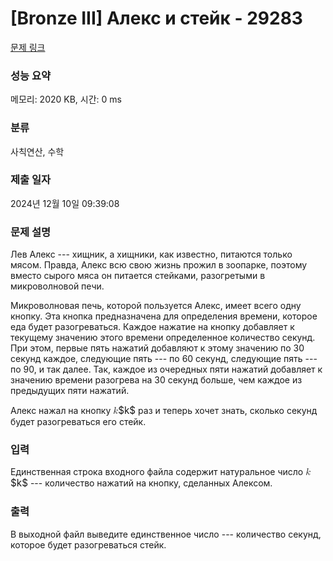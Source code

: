 # [Bronze III] Алекс и стейк - 29283 

[문제 링크](https://www.acmicpc.net/problem/29283) 

### 성능 요약

메모리: 2020 KB, 시간: 0 ms

### 분류

사칙연산, 수학

### 제출 일자

2024년 12월 10일 09:39:08

### 문제 설명

<p>Лев Алекс --- хищник, а хищники, как известно, питаются только мясом. Правда, Алекс всю свою жизнь прожил в зоопарке, поэтому вместо сырого мяса он питается стейками, разогретыми в микроволновой печи.</p>

<p>Микроволновая печь, которой пользуется Алекс, имеет всего одну кнопку. Эта кнопка предназначена для определения времени, которое еда будет разогреваться. Каждое нажатие на кнопку добавляет к текущему значению этого времени определенное количество секунд. При этом, первые пять нажатий добавляют к этому значению по 30 секунд каждое, следующие пять --- по 60 секунд, следующие пять --- по 90, и так далее. Так, каждое из очередных пяти нажатий добавляет к значению времени разогрева на 30 секунд больше, чем каждое из предыдущих пяти нажатий.</p>

<p>Алекс нажал на кнопку <mjx-container class="MathJax" jax="CHTML" style="font-size: 109%; position: relative;"><mjx-math class="MJX-TEX" aria-hidden="true"><mjx-mi class="mjx-i"><mjx-c class="mjx-c1D458 TEX-I"></mjx-c></mjx-mi></mjx-math><mjx-assistive-mml unselectable="on" display="inline"><math xmlns="http://www.w3.org/1998/Math/MathML"><mi>k</mi></math></mjx-assistive-mml><span aria-hidden="true" class="no-mathjax mjx-copytext">$k$</span></mjx-container> раз и теперь хочет знать, сколько секунд будет разогреваться его стейк.</p>

### 입력 

 <p>Единственная строка входного файла содержит натуральное число <mjx-container class="MathJax" jax="CHTML" style="font-size: 109%; position: relative;"><mjx-math class="MJX-TEX" aria-hidden="true"><mjx-mi class="mjx-i"><mjx-c class="mjx-c1D458 TEX-I"></mjx-c></mjx-mi></mjx-math><mjx-assistive-mml unselectable="on" display="inline"><math xmlns="http://www.w3.org/1998/Math/MathML"><mi>k</mi></math></mjx-assistive-mml><span aria-hidden="true" class="no-mathjax mjx-copytext">$k$</span></mjx-container> --- количество нажатий на кнопку, сделанных Алексом.</p>

### 출력 

 <p>В выходной файл выведите единственное число --- количество секунд, которое будет разогреваться стейк.</p>

